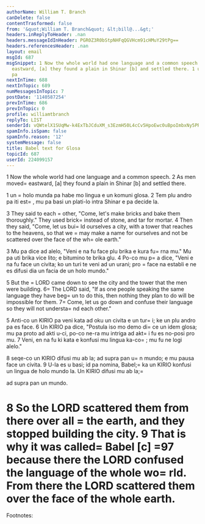 ```yaml
---
authorName: William T. Branch
canDelete: false
contentTrasformed: false
from: '&quot;William T. Branch&quot; &lt;bill@...&gt;'
headers.inReplyToHeader: .nan
headers.messageIdInHeader: PGR0Z3R0bStpNHFqQGVHcm91cHMuY29tPg==
headers.referencesHeader: .nan
layout: email
msgId: 687
msgSnippet: 1 Now the whole world had one language and a common speech. 2 As men moved
  eastward, [a] they found a plain in Shinar [b] and settled there. 1 un holo munda
  pa
nextInTime: 688
nextInTopic: 689
numMessagesInTopic: 7
postDate: '1140587254'
prevInTime: 686
prevInTopic: 0
profile: williamtbranch
replyTo: LIST
senderId: vQWtelX1SUqMw-k4ExTbJCduXM_s3EzmH50L4cCv5HpoEwc0uBpoImbxNy5PRgMLolRffVjCxfNzLICXrsDiiJyG5_MVbecQ8SQgf04mwiWJBWcw3w
spamInfo.isSpam: false
spamInfo.reason: '12'
systemMessage: false
title: Babel text for Glosa
topicId: 687
userId: 224099157
---
```


1 Now the whole world had one language and a common speech. 2 As men 
moved=
 eastward, [a] they found a plain in Shinar [b] and settled 
there. 

1 un =
holo munda pa habe mo lingua e un komuni glosa. 2 Tem plu andro 
pa iti est=
, mu pa basi un plati-lo intra Shinar e pa decide la.

3 They said to each =
other, "Come, let's make bricks and bake them 
thoroughly." They used brick=
 instead of stone, and tar for mortar. 4 
Then they said, "Come, let us bui=
ld ourselves a city, with a tower 
that reaches to the heavens, so that we =
may make a name for 
ourselves and not be scattered over the face of the wh=
ole earth." 

3 Mu pa dice ad alelo, "Veni e na fu face plu brika e kura fu=
rna 
mu." Mu pa uti brika vice lito; e bitumino te brika glu. 4 Po-co mu 
p=
a dice, "Veni e na fu face un civita; ko un turi te veni ad un 
urani; pro =
face na establi e ne es difusi dia un facia de un holo 
mundo."

5 But the =
LORD came down to see the city and the tower that the men 
were building. 6=
 The LORD said, "If as one people speaking the same 
language they have beg=
un to do this, then nothing they plan to do 
will be impossible for them. 7=
 Come, let us go down and confuse 
their language so they will not understa=
nd each other." 

5 Anti-co un KIRIO pa veni kata ad oku un civita e un tur=
i; ke un 
plu andro pa es face. 6 Un KIRIO pa dice, "Postula iso mo demo di=
ce 
un idem glosa; mu pa proto ad akti u-ci, po-co ne-ra mu intriga ad 
akt=
i fu es no-posi pro mu. 7 Veni, en na fu ki kata e konfusi mu 
lingua ka-co=
; mu fu ne logi alelo."

8 seqe-co un KIRIO difusi mu ab la; ad supra pan u=
n mundo; e mu 
pausa face un civita. 9 U-la es u basi; id pa nomina, Babel;=
 ka un 
KIRIO konfusi un lingua de holo mundo la. Un KIRIO difusi mu ab la;=
 
ad supra pan un mundo.

8 So the LORD scattered them from there over all =
the earth, and they 
stopped building the city. 9 That is why it was called=
 Babel [c] =97
because there the LORD confused the language of the whole wo=
rld. 
From there the LORD scattered them over the face of the whole earth.
=
Footnotes:





